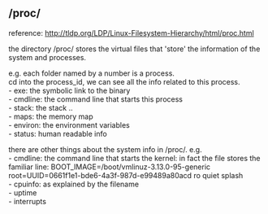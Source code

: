 /proc/
-----------------

reference: http://tldp.org/LDP/Linux-Filesystem-Hierarchy/html/proc.html

the directory /proc/ stores the virtual files that 'store' the information of the system and processes.

e.g. each folder named by a number is a process.  
cd into the process_id, we can see all the info related to this process.  
	- exe: the symbolic link to the binary  
	- cmdline: the command line that starts this process  
	- stack: the stack ..  
	- maps: the memory map  
	- environ: the environment variables  
	- status: human readable info  
	

there are other things about the system info in /proc/. e.g.  
	- cmdline: the command line that starts the kernel: in fact the file stores the familiar line: BOOT_IMAGE=/boot/vmlinuz-3.13.0-95-generic root=UUID=0661f1e1-bde6-4a3f-987d-e99489a80acd ro quiet splash  
	- cpuinfo: as explained by the filename  
	- uptime  
	- interrupts


